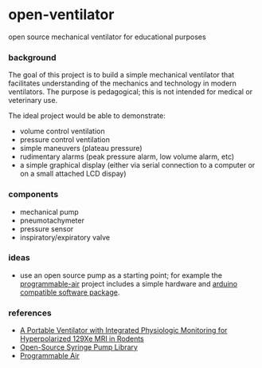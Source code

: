# open-ventilator
open source mechanical ventilator for educational purposes

### background
The goal of this project is to build a simple mechanical ventilator that facilitates understanding of the mechanics and technology in modern ventilators. The purpose is pedagogical; this is not intended for medical or veterinary use.

The ideal project would be able to demonstrate:
- volume control ventilation
- pressure control ventilation
- simple maneuvers (plateau pressure)
- rudimentary alarms (peak pressure alarm, low volume alarm, etc)
- a simple graphical display (either via serial connection to a computer or on a small attached LCD dispay)

### components

- mechanical pump
- pneumotachymeter
- pressure sensor
- inspiratory/expiratory valve


### ideas
- use an open source pump as a starting point; for example the [programmable-air](https://www.crowdsupply.com/tinkrmind/programmable-air) project includes a simple hardware and [arduino compatible software package](https://github.com/programmable-air/code).


### references
* [A Portable Ventilator with Integrated Physiologic Monitoring for Hyperpolarized 129Xe MRI in Rodents](https://www.ncbi.nlm.nih.gov/pmc/articles/PMC6719309/)
* [Open-Source Syringe Pump Library](https://www.appropedia.org/Open-source_syringe_pump)
* [Programmable Air](https://www.programmableair.com/)

